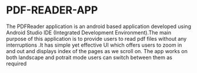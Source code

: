 # PDF-READER-APP
The PDFReader application is an android based application developed using Android 
Studio IDE (Integrated Development Environment).The main purpose of this application is 
to provide users to read pdf files without any interruptions .It has simple yet effective UI 
which offers users to zoom in and out and displays index of the pages as we scroll on. 
The app works on both landscape and potrait mode users can switch between them as 
required
